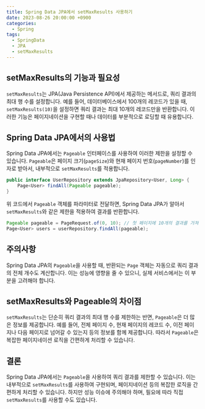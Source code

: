 ```yaml
---
title: Spring Data JPA에서 setMaxResults 사용하기
date: 2023-08-26 20:00:00 +0900
categories:
  - Spring
tags:
  - SpringData
  - JPA
  - setMaxResults
---
```

## setMaxResults의 기능과 필요성

`setMaxResults`는 JPA(Java Persistence API)에서 제공하는 메서드로, 쿼리 결과의 최대 행 수를 설정합니다. 예를 들어, 데이터베이스에서 100개의 레코드가 있을 때, `setMaxResults(10)`을 설정하면 쿼리 결과는 최대 10개의 레코드만을 반환합니다. 이러한 기능은 페이지네이션을 구현할 때나 데이터를 부분적으로 로딩할 때 유용합니다.

## Spring Data JPA에서의 사용법

Spring Data JPA에서는 `Pageable` 인터페이스를 사용하여 이러한 제한을 설정할 수 있습니다. `Pageable`은 페이지 크기(`pageSize`)와 현재 페이지 번호(`pageNumber`)를 인자로 받아서, 내부적으로 `setMaxResults`를 적용합니다.

```java
public interface UserRepository extends JpaRepository<User, Long> {
    Page<User> findAll(Pageable pageable);
}
```

위 코드에서 `Pageable` 객체를 파라미터로 전달하면, Spring Data JPA가 알아서 `setMaxResults`와 같은 제한을 적용하여 결과를 반환합니다.

```java
Pageable pageable = PageRequest.of(0, 10); // 첫 페이지에 10개의 결과를 가져옴
Page<User> users = userRepository.findAll(pageable);
```

## 주의사항

Spring Data JPA의 `Pageable`을 사용할 때, 반환되는 `Page` 객체는 자동으로 쿼리 결과의 전체 개수도 계산합니다. 이는 성능에 영향을 줄 수 있으니, 실제 서비스에서는 이 부분을 고려해야 합니다.

## setMaxResults와 Pageable의 차이점

`setMaxResults`는 단순히 쿼리 결과의 최대 행 수를 제한하는 반면, `Pageable`은 더 많은 정보를 제공합니다. 예를 들어, 전체 페이지 수, 현재 페이지의 레코드 수, 이전 페이지나 다음 페이지로 넘어갈 수 있는지 등의 정보를 함께 제공합니다. 따라서 `Pageable`은 복잡한 페이지네이션 로직을 간편하게 처리할 수 있습니다.

## 결론

Spring Data JPA에서는 `Pageable`을 사용하여 쿼리 결과를 제한할 수 있습니다. 이는 내부적으로 `setMaxResults`를 사용하여 구현되며, 페이지네이션 등의 복잡한 로직을 간편하게 처리할 수 있습니다. 하지만 성능 이슈에 주의해야 하며, 필요에 따라 직접 `setMaxResults`를 사용할 수도 있습니다.